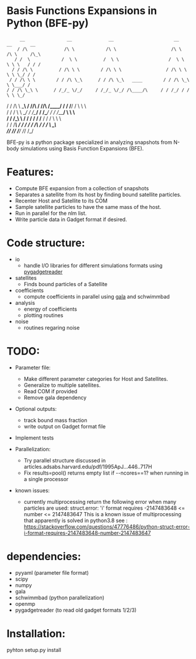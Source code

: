 # Basis Functions Expansions in Python (BFE-py) 

         __                __              __                       __      __       __    
        / /\              /\ \            /\ \                     /\ \    /\ \     /\_\   
       / /  \            /  \ \          /  \ \                   /  \ \   \ \ \   / / /   
      / / /\ \          / /\ \ \        / /\ \ \                 / /\ \ \   \ \ \_/ / /    
     / / /\ \ \        / / /\ \_\      / / /\ \_\   ____        / / /\ \_\   \ \___/ /     
    / / /\ \_\ \      / /_/_ \/_/     / /_/_ \/_/ /\____/\     / / /_/ / /    \ \ \_/      
   / / /\ \ \___\    / /____/\       / /____/\    \/____\/    / / /__\/ /      \ \ \       
  / / /  \ \ \__/   / /\____\/      / /\____\/               / / /_____/        \ \ \      
 / / /____\_\ \    / / /           / / /______              / / /                \ \ \     
/ / /__________\  / / /           / / /_______\            / / /                  \ \_\    
\/_____________/  \/_/            \/__________/            \/_/                    \/_/  


BFE-py is a python package specialized in analyzing snapshots from N-body simulations using Basis Function Expansions (BFE).

# Features: 
  - Compute BFE expansion from a collection of snapshots
  - Separates a satellite from its host by finding bound
    satellite particles.
  - Recenter Host and Satellite to its COM
  - Sample satellite particles to have the same mass of the host.
  - Run in parallel for the nlm list.
  - Write particle data in Gadget format if desired.
  
# Code structure:
  - io
    - handle I/O libraries for different simulations formats using [pygadgetreader](https://bitbucket.org/rthompson/pygadgetreader/src/default/)
  - satellites
    - Finds bound particles of a Satellite
  - coefficients
    - compute coefficients in parallel using [gala](https://github.com/adrn/gala) and schwimmbad
  - analysis
    - energy of coefficients
    - plotting routines
  - noise
    - routines regaring noise
    
  
# TODO:
  - Parameter file:
      - Make different parameter categories for Host and Satellites.
      - Generalize to multiple satellites.
      - Read COM if provided
      - Remove gala dependency 

  - Optional outputs:
      - track bound mass fraction
      - write output on Gadget format file
   
   - Implement tests
   - Parallelization:
        - Try parallel structure discussed in articles.adsabs.harvard.edu/pdf/1995ApJ...446..717H
        - Fix results=pool() returns empty list if --ncores==1? when running in a single processor
- known issues:
    - currently multiprocessing return the following error when many
    particles are used:
    struct.error: 'i' format requires -2147483648 <= number <= 2147483647
    This is a known issue of multiprocessing that apparently is solved in
    python3.8
    see :
    https://stackoverflow.com/questions/47776486/python-struct-error-i-format-requires-2147483648-number-2147483647


# dependencies:

  - pyyaml (parameter file format)
  - scipy
  - numpy
  - gala
  - schwimmbad (python parallelization)
  - openmp 
  - pygadgetreader (to read old gadget formats 1/2/3)


# Installation:

pyhton setup.py install
